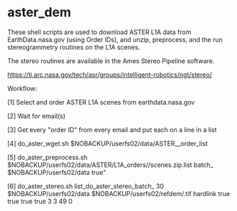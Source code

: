 # aster_dem
These shell scripts are used to download ASTER L1A data from EarthData.nasa.gov 
(using Order IDs), and unzip, preprocess, and the run stereogrammetry routines on the L1A scenes.

The stereo routines are available in the Ames Stereo Pipeline software.

https://ti.arc.nasa.gov/tech/asr/groups/intelligent-robotics/ngt/stereo/

Workflow:

[1] Select and order ASTER L1A scenes from earthdata.nasa.gov

[2] Wait for email(s)

[3] Get every "order ID" from every email and put each on a line in a list

[4] do_aster_wget.sh $NOBACKUP/userfs02/data/ASTER_<name>_order_list <name>
  
[5] do_aster_preprocess.sh $NOBACKUP/userfs02/data/ASTER/L1A_orders/<name>/scenes.zip.list batch_<name> $NOBACKUP/userfs02/data true"
  
[6] do_aster_stereo.sh list_do_aster_stereo_batch_<name> 30 $NOBACKUP/userfs02/data $NOBACKUP/userfs02/refdem/<DEMname>.tif hardlink true true true true 3 3 49 0
